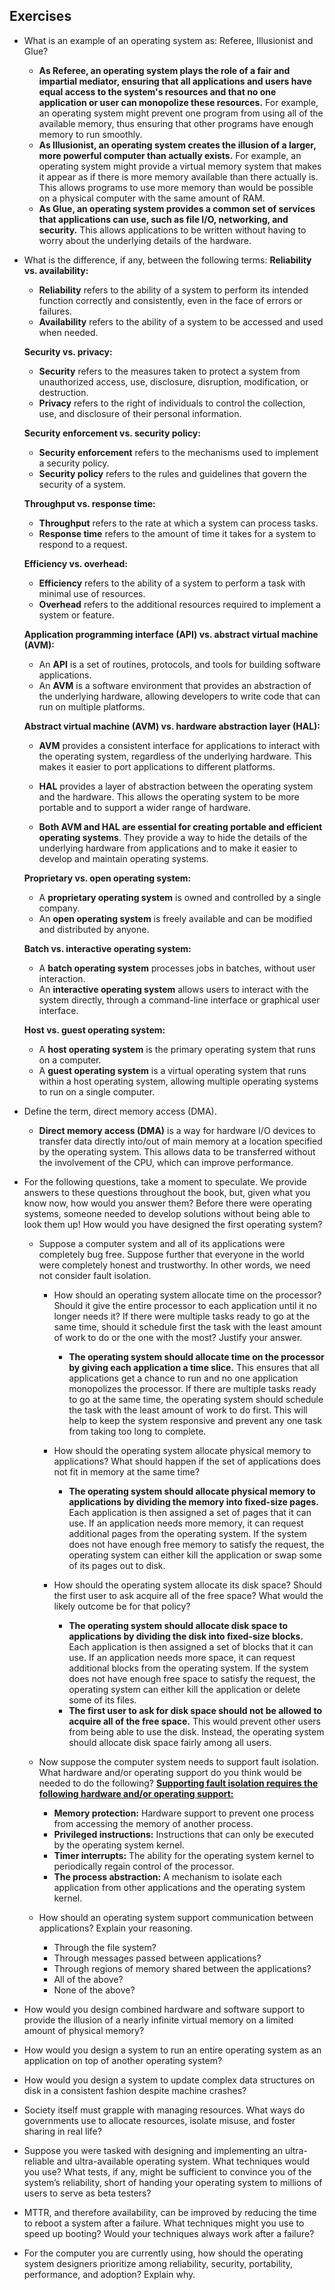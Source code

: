 ## Exercises
- What is an example of an operating system as: Referee, Illusionist and Glue?
  - **As Referee, an operating system plays the role of a fair and impartial mediator, ensuring that all applications and users have equal access to the system's resources and that no one application or user can monopolize these resources.** For example, an operating system might prevent one program from using all of the available memory, thus ensuring that other programs have enough memory to run smoothly.
  - **As Illusionist, an operating system creates the illusion of a larger, more powerful computer than actually exists.** For example, an operating system might provide a virtual memory system that makes it appear as if there is more memory available than there actually is. This allows programs to use more memory than would be possible on a physical computer with the same amount of RAM.
  - **As Glue, an operating system provides a common set of services that applications can use, such as file I/O, networking, and security.** This allows applications to be written without having to worry about the underlying details of the hardware.
- What is the difference, if any, between the following terms:
  **Reliability vs. availability:**
  * **Reliability** refers to the ability of a system to perform its intended function correctly and consistently, even in the face of errors or failures.
  * **Availability** refers to the ability of a system to be accessed and used when needed.
  
  **Security vs. privacy:**
  * **Security** refers to the measures taken to protect a system from unauthorized access, use, disclosure, disruption, modification, or destruction.
  * **Privacy** refers to the right of individuals to control the collection, use, and disclosure of their personal information.
  
  **Security enforcement vs. security policy:**
  * **Security enforcement** refers to the mechanisms used to implement a security policy.
  * **Security policy** refers to the rules and guidelines that govern the security of a system.
  
  **Throughput vs. response time:**
  * **Throughput** refers to the rate at which a system can process tasks.
  * **Response time** refers to the amount of time it takes for a system to respond to a request.
  
  **Efficiency vs. overhead:**
  * **Efficiency** refers to the ability of a system to perform a task with minimal use of resources.
  * **Overhead** refers to the additional resources required to implement a system or feature.
  
  **Application programming interface (API) vs. abstract virtual machine (AVM):**
  * An **API** is a set of routines, protocols, and tools for building software applications.
  * An **AVM** is a software environment that provides an abstraction of the underlying hardware, allowing developers to write code that can run on multiple platforms.
  
  **Abstract virtual machine (AVM) vs. hardware abstraction layer (HAL):**   
    - **AVM** provides a consistent interface for applications to interact with the operating system, regardless of the underlying hardware. This makes it easier to port applications to different platforms.
    
    - **HAL** provides a layer of abstraction between the operating system and the hardware. This allows the operating system to be more portable and to support a wider range of hardware.
    
    - **Both AVM and HAL are essential for creating portable and efficient operating systems**. They provide a way to hide the details of the underlying hardware from applications and to make it easier to develop and maintain operating systems.
  
  **Proprietary vs. open operating system:**
  * A **proprietary operating system** is owned and controlled by a single company.
  * An **open operating system** is freely available and can be modified and distributed by anyone.
  
  **Batch vs. interactive operating system:**
  * A **batch operating system** processes jobs in batches, without user interaction.
  * An **interactive operating system** allows users to interact with the system directly, through a command-line interface or graphical user interface.
  
  **Host vs. guest operating system:**
  * A **host operating system** is the primary operating system that runs on a computer.
  * A **guest operating system** is a virtual operating system that runs within a host operating system, allowing multiple operating systems to run on a single computer.
- Define the term, direct memory access (DMA).
  - **Direct memory access (DMA)** is a way for hardware I/O devices to transfer data directly into/out of main memory at a location specified by the operating system. This allows data to be transferred without the involvement of the CPU, which can improve performance.
- For the following questions, take a moment to speculate. We provide answers to these questions throughout the book, but, given what you know now, how would you answer them? Before there were operating systems, someone needed to develop solutions without being able to look them up! How would you have designed the first operating system?

  - Suppose a computer system and all of its applications were completely bug free. Suppose further that everyone in the world were completely honest and trustworthy. In other words, we need not consider fault isolation.
    - How should an operating system allocate time on the processor? Should it give the entire processor to each application until it no longer needs it? If there were multiple tasks ready to go at the same time, should it schedule first the task with the least amount of work to do or the one with the most? Justify your answer.
      - **The operating system should allocate time on the processor by giving each application a time slice.** This ensures that all applications get a chance to run and no one application monopolizes the processor. If there are multiple tasks ready to go at the same time, the operating system should schedule the task with the least amount of work to do first. This will help to keep the system responsive and prevent any one task from taking too long to complete.

    - How should the operating system allocate physical memory to applications? What should happen if the set of applications does not fit in memory at the same time?
      - **The operating system should allocate physical memory to applications by dividing the memory into fixed-size pages.** Each application is then assigned a set of pages that it can use. If an application needs more memory, it can request additional pages from the operating system. If the system does not have enough free memory to satisfy the request, the operating system can either kill the application or swap some of its pages out to disk.
    - How should the operating system allocate its disk space? Should the first user to ask acquire all of the free space? What would the likely outcome be for that policy?
      - **The operating system should allocate disk space to applications by dividing the disk into fixed-size blocks.** Each application is then assigned a set of blocks that it can use. If an application needs more space, it can request additional blocks from the operating system. If the system does not have enough free space to satisfy the request, the operating system can either kill the application or delete some of its files.
      - **The first user to ask for disk space should not be allowed to acquire all of the free space.** This would prevent other users from being able to use the disk. Instead, the operating system should allocate disk space fairly among all users.

  - Now suppose the computer system needs to support fault isolation. What hardware and/or operating support do you think would be needed to do the following?
    **<ins>Supporting fault isolation requires the following hardware and/or operating support: </ins>**
    
    * **Memory protection:** Hardware support to prevent one process from accessing the memory of another process.
    * **Privileged instructions:** Instructions that can only be executed by the operating system kernel.
    * **Timer interrupts:** The ability for the operating system kernel to periodically regain control of the processor.
    * **The process abstraction:** A mechanism to isolate each application from other applications and the operating system kernel.
  - How should an operating system support communication between applications? Explain your reasoning.
    - Through the file system?
    - Through messages passed between applications?
    - Through regions of memory shared between the applications?
    - All of the above?
    - None of the above?
- How would you design combined hardware and software support to provide the illusion of a nearly infinite virtual memory on a limited amount of physical memory?
- How would you design a system to run an entire operating system as an application on top of another operating system?
- How would you design a system to update complex data structures on disk in a consistent fashion despite machine crashes?
- Society itself must grapple with managing resources. What ways do governments use to allocate resources, isolate misuse, and foster sharing in real life?
- Suppose you were tasked with designing and implementing an ultra-reliable and ultra-available operating system. What techniques would you use? What tests, if any, might be sufficient to convince you of the system’s reliability, short of handing your operating system to millions of users to serve as beta testers?
- MTTR, and therefore availability, can be improved by reducing the time to reboot a system after a failure. What techniques might you use to speed up booting? Would your techniques always work after a failure?
- For the computer you are currently using, how should the operating system designers prioritize among reliability, security, portability, performance, and adoption? Explain why.
